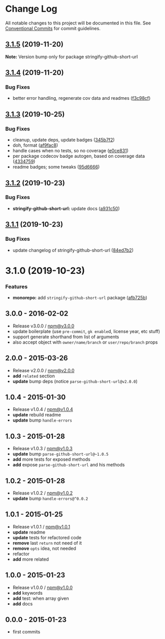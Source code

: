 # Change Log

All notable changes to this project will be documented in this file.
See [Conventional Commits](https://conventionalcommits.org) for commit guidelines.

## [3.1.5](https://github.com/tunnckoCore/opensource/compare/stringify-github-short-url@3.1.4...stringify-github-short-url@3.1.5) (2019-11-20)

**Note:** Version bump only for package stringify-github-short-url





## [3.1.4](https://github.com/tunnckoCore/opensource/compare/stringify-github-short-url@3.1.3...stringify-github-short-url@3.1.4) (2019-11-20)


### Bug Fixes

* better error handling, regenerate cov data and readmes ([f3c98cf](https://github.com/tunnckoCore/opensource/commit/f3c98cf5812cf92127f491df67f083d06235a399))





## [3.1.3](https://github.com/tunnckoCore/opensource/compare/stringify-github-short-url@3.1.2...stringify-github-short-url@3.1.3) (2019-10-25)


### Bug Fixes

* cleanup, update deps, update badges ([345b7f2](https://github.com/tunnckoCore/opensource/commit/345b7f23e39481409ddc84d37308986462ada969))
* doh, format ([af9fac8](https://github.com/tunnckoCore/opensource/commit/af9fac844fb3d43fb43d39003eec18f482b6c6aa))
* handle cases when no tests, so no coverage ([e0ce831](https://github.com/tunnckoCore/opensource/commit/e0ce8313eedbcb5e8780865ed05533b5a2190c36))
* per package codecov badge autogen, based on coverage data ([4334759](https://github.com/tunnckoCore/opensource/commit/4334759d331dfcef98f43735a356753a685b139a))
* readme badges; some tweaks ([95d6666](https://github.com/tunnckoCore/opensource/commit/95d666659a2ac29bece307d22c66b6c0e7e47683))





## [3.1.2](https://github.com/tunnckoCore/opensource/compare/stringify-github-short-url@3.1.1...stringify-github-short-url@3.1.2) (2019-10-23)


### Bug Fixes

* **stringify-github-short-url:** update docs ([a931c50](https://github.com/tunnckoCore/opensource/commit/a931c50e5012aeaf1cf3c2f4ee9949a2826499dd))





## [3.1.1](https://github.com/tunnckoCore/opensource/compare/stringify-github-short-url@3.1.0...stringify-github-short-url@3.1.1) (2019-10-23)


### Bug Fixes

* update changelog of stringify-github-short-url ([84ed7b2](https://github.com/tunnckoCore/opensource/commit/84ed7b2bb3a88ba73a486a43245e611bce8cc174))





# 3.1.0 (2019-10-23)


### Features

* **monorepo:** add `stringify-github-short-url` package ([afb725b](https://github.com/tunnckoCore/opensource/commit/afb725b5ab7e55928fb47166462ce9761a96c1dc))

## 3.0.0 - 2016-02-02
- Release v3.0.0 / npm@v3.0.0
- update boilerplate (use `pre-commit`, `gk enable`d, license year, etc stuff)
- support generate shorthand from list of arguments
- also accept object with `owner/name/branch` or `user/repo/branch` props

## 2.0.0 - 2015-03-26
- Release v2.0.0 / npm@v2.0.0
- **add** `related` section
- **update** bump deps (notice `parse-github-short-url@v2.0.0`)

## 1.0.4 - 2015-01-30
- Release v1.0.4 / npm@v1.0.4
- **update** rebuild readme
- **update** bump `handle-errors`

## 1.0.3 - 2015-01-28
- Release v1.0.3 / npm@v1.0.3
- **update** bump `parse-github-short-url@~1.0.5`
- **add** more tests for exposed methods
- **add** expose `parse-github-short-url` and his methods

## 1.0.2 - 2015-01-28
- Release v1.0.2 / npm@v1.0.2
- **update** bump `handle-errors@^0.0.2`

## 1.0.1 - 2015-01-25
- Release v1.0.1 / npm@v1.0.1
- **update** readme
- **update** tests for refactored code
- **remove** last `return` not need of it
- **remove** `opts` idea, not needed
- refactor
- **add** more related

## 1.0.0 - 2015-01-23
- Release v1.0.0 / npm@v1.0.0
- **add** keywords
- **add** test: when array given
- **add** docs

## 0.0.0 - 2015-01-23
- first commits
